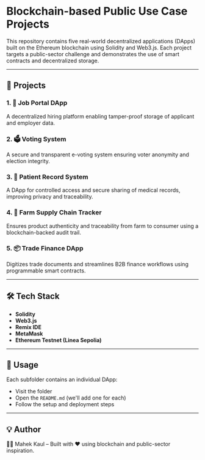 # Blockchain-based Public Use Case Projects

This repository contains five real-world decentralized applications (DApps) built on the Ethereum blockchain using Solidity and Web3.js. Each project targets a public-sector challenge and demonstrates the use of smart contracts and decentralized storage.

---

## 📂 Projects

### 1. 🔗 Job Portal DApp
A decentralized hiring platform enabling tamper-proof storage of applicant and employer data.

### 2. 🗳️ Voting System
A secure and transparent e-voting system ensuring voter anonymity and election integrity.

### 3. 🏥 Patient Record System
A DApp for controlled access and secure sharing of medical records, improving privacy and traceability.

### 4. 🌾 Farm Supply Chain Tracker
Ensures product authenticity and traceability from farm to consumer using a blockchain-backed audit trail.

### 5. 📦 Trade Finance DApp
Digitizes trade documents and streamlines B2B finance workflows using programmable smart contracts.

---

## 🛠️ Tech Stack

- **Solidity**
- **Web3.js**
- **Remix IDE**
- **MetaMask**
- **Ethereum Testnet (Linea Sepolia)**

---

## 📌 Usage

Each subfolder contains an individual DApp:
- Visit the folder
- Open the `README.md` (we'll add one for each)
- Follow the setup and deployment steps

---

## 💡 Author

👩‍💻 Mahek Kaul – Built with ❤️ using blockchain and public-sector inspiration.
